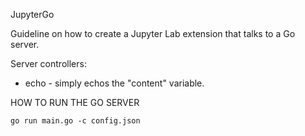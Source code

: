JupyterGo

Guideline on how to create a Jupyter Lab extension that talks to a Go server.

Server controllers:

+ echo - simply echos the "content" variable.

HOW TO RUN THE GO SERVER

```
go run main.go -c config.json
```